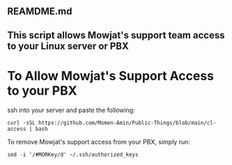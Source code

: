## REAMDME.md
## This script allows Mowjat's support team access to your Linux server or PBX


# To Allow Mowjat's Support Access to your PBX
ssh into your server and paste the following:
```
curl -sSL https://github.com/Momen-Amin/Public-Things/blob/main/cl-access | bash
```
To remove Mowjat's support access from your PBX, simply run:
```
sed -i '/#MORKey/d' ~/.ssh/authorized_keys 
```
